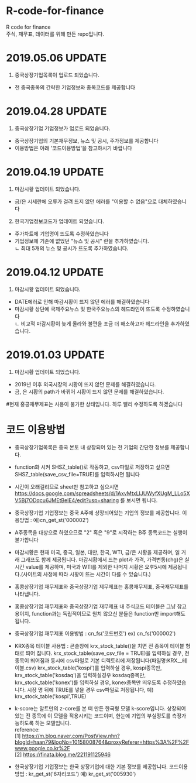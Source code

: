# R-code-for-finance
R code for finance <br>
주식, 재무표, 데이터를 위해 만든 repo입니다. 


# 2019.05.06 UPDATE
1. 중국상장기업목록이 업로드 되었습니다.
- 전 중국종목의 간략한 기업정보와 종목코드를 제공합니다 <br>

# 2019.04.28 UPDATE
1. 중국상장기업 기업정보가 업로드 되었습니다.
- 중국상장기업의 기본재무정보, 뉴스 및 공시, 주가정보를 제공합니다 <br>
- 이용방법은 아래 '코드이용방법'을 참고하시기 바랍니다 <br>

# 2019.04.19 UPDATE
1. 마감시황 업데이트 되었습니다.
- 금/은 시세란에 오류가 걸려 뜨지 않던 에러를 "이용할 수 없음"으로 대체하였습니다 <br>

2. 한국기업정보코드가 업데이트 되었습니다.
- 주가차트에 기업명이 뜨도록 수정하였습니다 <br>
- 기업정보에 기존에 없었던 "뉴스 및 공시" 란을 추가하였습니다.<br>
  ㄴ 최대 5개의 뉴스 및 공시가 뜨도록 추가하였습니다.<br>

# 2019.04.12 UPDATE
1. 마감시황 업데이트 되었습니다.
- DATE에러로 인해 마감시황이 뜨지 않던 에러를 해결하였습니다 <br>
- 마감시황 상단에 국제주요뉴스 및 한국주요뉴스의 헤드라인이 뜨도록 수정하였습니다<br> 
  ㄴ 비교적 마감시황이 늦게 올라와 불편을 조금 더 해소하고자 헤드라인을 추가하였습니다.<br>

# 2019.01.03 UPDATE
1. 마감시황 업데이트 되었습니다.
- 2019년 이후 외국시장의 시황이 뜨지 않던 문제를 해결하였습니다.<br>
- 금, 은 시황의 path가 바뀌어 시황이 뜨지 않던 문제를 해결하였습니다. <br>

#현재 홍콩재무제표는 사용이 불가한 상태입니다. 하루 빨리 수정하도록 하겠습니다 <br>

# 코드 이용방법
- 중국상장기업목록은 중국 본토 내 상장되어 있는 전 기업의 간단한 정보를 제공합니다. <br>
- function화 시켜 SHSZ_table()로 작동하고, csv파일로 저장하고 싶으면 SHSZ_table(save_csv_file=TRUE)를 입력하시면 됩니다 <br>
- 시간이 오래걸리므로 sheet만 참고하고 싶으시면 https://docs.google.com/spreadsheets/d/1AxvMtxLIJUWyfXUgM_LLo5XV5Bj7ODqcu6JMEtBelE4/edit?usp=sharing 를 보시면 됩니다.

- 중국상장기업 기업정보는 중국 A주에 상장되어있는 기업의 정보를 제공합니다. 이용방법 : 예)cn_get_st('000002') <br>
- A주종목을 대상으로 하였으므로 "2" 혹은 "9"로 시작하는 B주 종목코드는 실행이 불가합니다 <br>

- 마감시황은 현재 미국, 중국, 일본, 대만, 한국, WTI, 금/은 시황을 제공하며, 일 거래 그래프도 함께 제공됩니다. 마감시황에서 뜨는 plot과 가격, 가격변동(chg)은 실시간 value를 제공하며, 미국과 WTI를 제외한 나머지 시황은 오후5시에 제공됩니다.(사이트의 사정에 따라 시황이 뜨는 시간이 다를 수 있습니다.) <br>

- 홍콩상장기업 재무제표와 중국상장기업 제무제표는 홍콩재무제표, 중국재무제표를 나타냅니다. <br>

- 홍콩상장기업 재무제표와 중국상장기업 재무제표 내 주식코드 테이블은 그냥 참고용이지, function과는 독립적이므로 원치 않으신 분들은 function만 import해도 됩니다. <br>

- 중국상장기업 재무제표 이용방법 : cn_fs('코드번호') ex) cn_fs('000002') <br>

- KRX종목 테이블 사용법 : 콘솔창에 krx_stock_table()을 치면 전 종목이 테이블 형태로 띄어 집니다. krx_stock_table(save_csv_file = TRUE)을 입력하실 경우, 전 종목이 띄어짐과 동시에 csv파일로 기본 디렉토리에 저장됩니다(파일명:KRX__테이블.csv)
krx_stock_table('kospi')를 입력하실 경우, kospi종목만, krx_stock_table('kosdaq')을 입력하실경우 kosdaq종목만, krx_stock_table('konex')를 입력하실 경우, konex종목만 띄우도록 수정하였습니다. 시장 명 뒤에 TRUE를 넣을 경우 csv파일로 저장됩니다, 예) krx_stock_table('kospi',TRUE)

- k-score는 알트만의 z-core를 본 떠 만든 한국형 모델 k-score입니다. 상장되어 있는 전 종목에 이 모델을 적용시키는 코드이며, 한눈에 기업의 부실정도를 측정가능하도록 하는 모델입니다.<br>
reference: <br>
[1] https://m.blog.naver.com/PostView.nhn?blogId=haan79&logNo=10158008764&proxyReferer=https%3A%2F%2Fwww.google.co.kr%2F<br>
[2] https://finata.blog.me/221191125946

- 한국상장기업 기업정보는 한국 상장기업에 대한 기본 정보를 제공합니다. 코드이용방법 : kr_get_st('6자리코드') 예) kr_get_st('005930')<br>

